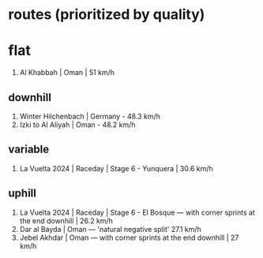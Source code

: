 # routes (prioritized by quality)
# flat
1. Al Khabbah | Oman | 51 km/h

## downhill
1. Winter Hilchenbach | Germany - 48.3 km/h
2. Izki to Al Aliyah | Oman - 48.2 km/h

## variable
1. La Vuelta 2024 | Raceday | Stage 6 - Yunquera | 30.6 km/h

## uphill
1. La Vuelta 2024 | Raceday | Stage 6 - El Bosque ― with corner sprints at the end downhill | 26.2 km/h
2. Dar al Bayda | Oman ― 'natural negative split' 27.1 km/h
3. Jebel Akhdar | Oman ― with corner sprints at the end downhill | 27 km/h
